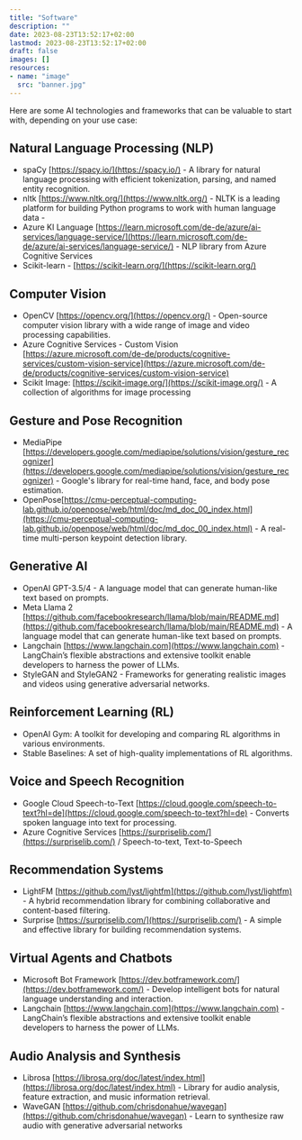 ```yaml
---
title: "Software"
description: ""
date: 2023-08-23T13:52:17+02:00
lastmod: 2023-08-23T13:52:17+02:00
draft: false
images: []
resources:
- name: "image"
  src: "banner.jpg"
---
```

Here are some AI technologies and frameworks that can be valuable to start with, depending on your use case:

## Natural Language Processing (NLP)
- spaCy [https://spacy.io/](https://spacy.io/) -  A library for natural language processing with efficient tokenization, parsing, and named entity recognition.
- nltk [https://www.nltk.org/](https://www.nltk.org/) - NLTK is a leading platform for building Python programs to work with human language data - 
- Azure KI Language [https://learn.microsoft.com/de-de/azure/ai-services/language-service/](https://learn.microsoft.com/de-de/azure/ai-services/language-service/) - NLP library from Azure Cognitive Services
- Scikit-learn - [https://scikit-learn.org/](https://scikit-learn.org/)
  
## Computer Vision
- OpenCV [https://opencv.org/](https://opencv.org/) - Open-source computer vision library with a wide range of image and video processing capabilities.
- Azure Cognitive Services - Custom Vision [https://azure.microsoft.com/de-de/products/cognitive-services/custom-vision-service](https://azure.microsoft.com/de-de/products/cognitive-services/custom-vision-service)
- Scikit Image: [https://scikit-image.org/](https://scikit-image.org/) - A collection of algorithms for image processing

## Gesture and Pose Recognition
- MediaPipe [https://developers.google.com/mediapipe/solutions/vision/gesture_recognizer](https://developers.google.com/mediapipe/solutions/vision/gesture_recognizer) - Google's library for real-time hand, face, and body pose estimation.
- OpenPose[https://cmu-perceptual-computing-lab.github.io/openpose/web/html/doc/md_doc_00_index.html](https://cmu-perceptual-computing-lab.github.io/openpose/web/html/doc/md_doc_00_index.html) - A real-time multi-person keypoint detection library.

## Generative AI
- OpenAI GPT-3.5/4 - A language model that can generate human-like text based on prompts.
- Meta Llama 2 [https://github.com/facebookresearch/llama/blob/main/README.md](https://github.com/facebookresearch/llama/blob/main/README.md) - A language model that can generate human-like text based on prompts.
- Langchain [https://www.langchain.com](https://www.langchain.com) - LangChain’s flexible abstractions and extensive toolkit enable developers to harness the power of LLMs.
- StyleGAN and StyleGAN2 - Frameworks for generating realistic images and videos using generative adversarial networks.

## Reinforcement Learning (RL)
- OpenAI Gym: A toolkit for developing and comparing RL algorithms in various environments.
- Stable Baselines: A set of high-quality implementations of RL algorithms.

## Voice and Speech Recognition
- Google Cloud Speech-to-Text [https://cloud.google.com/speech-to-text?hl=de](https://cloud.google.com/speech-to-text?hl=de) - Converts spoken language into text for processing.
- Azure Cognitive Services [https://surpriselib.com/](https://surpriselib.com/)  / Speech-to-text, Text-to-Speech 

## Recommendation Systems
- LightFM [https://github.com/lyst/lightfm](https://github.com/lyst/lightfm) - A hybrid recommendation library for combining collaborative and content-based filtering.
- Surprise [https://surpriselib.com/](https://surpriselib.com/) - A simple and effective library for building recommendation systems.

## Virtual Agents and Chatbots
- Microsoft Bot Framework [https://dev.botframework.com/](https://dev.botframework.com/) - Develop intelligent bots for natural language understanding and interaction.
- Langchain [https://www.langchain.com](https://www.langchain.com) - LangChain’s flexible abstractions and extensive toolkit enable developers to harness the power of LLMs.

## Audio Analysis and Synthesis
- Librosa [https://librosa.org/doc/latest/index.html](https://librosa.org/doc/latest/index.html) - Library for audio analysis, feature extraction, and music information retrieval.
- WaveGAN [https://github.com/chrisdonahue/wavegan](https://github.com/chrisdonahue/wavegan) - Learn to synthesize raw audio with generative adversarial networks